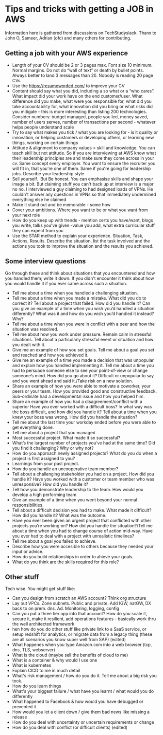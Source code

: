 # Tips and tricks with getting a JOB in AWS
Information here is gathered from discussions on TechStudyslack. Thanx to John O, Sameer, Adrian (ofc) and many others for contributing. 

## Getting a job with your AWS experience
* Length of your CV should be 2 or 3 pages max. Font size 10 minimum. Normal margins. Do not do “wall of text” or death by bullet points. Always better to land 3 messages than 20. Nobody is reading 20 page CVs
* Use the https://resumeworded.com/ to improve your CV
* Content should say what you did, including a so what or a “who cares”. What impact did your work have on the end customer/user. What difference did you make, what were you responsible for, what did you take accountability for, what innovation did you bring or what risks did you mitigate - this is more interesting than listing 200 technologies. Consider numbers: budget managed, people you led, money saved, number of users serves, number of transactions per second - whatever helps people understand scale
* Try to say what makes you tick / what you are looking for - is it quality or innovation, or helping customers or developing others, or learning new things, working on certain things
* Attitude & alignment to company values > skill and knowledge. You can teach skill but not attitude. So if you are interviewing at AWS know what their leadership principles are and make sure they come across in your cv. Same concept every employer. You want to ensure the recruiter you will fit in, that you're one of them. Same if you're going for leadership jobs. Describe your leadership style
* Sell yourself.  But Be honest. You can emphasise skills and shape your image a bit. But claiming stuff you can't back up at interview is a major no no. I interviewed a guy claiming to had designed loads of VPNs. He couldn't answer any questions in VPNs so that immediately undermined everything else he claimed
* Make it stand out and be memorable - some how 
* Cover your ambitions. Where you want to be or what you want from your next role
* How do you keep up with trends - mention certs you have/want, blogs you write, talks you've given -value you add, what extra curricular stuff they can expect from you
* Use the STAR method to explain your experience. Situation, Task, Actions, Results. Describe the situation, list the task involved and the actions you took to improve the situation and the results you achieved.

## Some interview questions
Go through these and think about situations that you encountered and how you handled them; write it down. If you didn't encounter it think about how you would handle it if you ever came across such a situation.
* Tell me about a time when you handled a challenging situation.
* Tell me about a time when you made a mistake. What did you do to correct it? Tell about a project that failed. How did you handle it? Can you give an example of a time when you wish you’d handled a situation differently? What was it and how do you wish you’d handled it instead? Why?
* Tell me about a time when you were in conflict with a peer and how the situation was resolved.
* Tell me about how you work under pressure. Remain calm in stressful situations. Tell about a particularly stressful event or situation and how you dealt with it.
* Give me an example of how you set goals. Tell me about a goal you set and reached and how you achieved it.
* Give me an example of a time you made a decision that was unpopular and explain how you handled implementing it. Tell me about a time you had to persuade someone else to see your point-of-view or change someone’s mind. How did you go about it? Difficult or unpopular to say and you went ahead and said it./Take risk on a new solution.
* Share an example of how you were able to motivate a coworker, your peers or your team. How you provided good and constructive feedback. Sub-ordinate had a developmental issue and how you helped him.
* Share an example of how you had a disagreement/conflict with a superior Have you ever worked with a difficult boss? In what way was the boss difficult, and how did you handle it? Tell about a time when you knew your boss was wrong. How did you handle the situation?
* Tell me about the last time your workday ended before you were able to get everything done.
* Tell me about a project that you managed
* Most successful project. What made it so successful?
* What’s the largest number of projects you’ve had at the same time? Did you find it challenging? Why or why not?
* How do you approach newly assigned projects? What do you do when a project is first assigned to you?
* Learnings from your past project.
* How do you handle an uncooperative team member?
* Tell about a challenging stakeholder you had on a project. How did you handle it? Have you worked with a customer or team member who was unresponsive? How did you handle it?
* Tell how you demonstrate leadership to the team. How would you develop a high performing team.
* Give an example of a time when you went beyond your normal responsibilities.
* Tell about a difficult decision you had to make. What made it difficult? How did you handle it? What was the outcome.
* Have you ever been given an urgent project that conflicted with other projects you’re working on? How did you handle the situation?/Tell me about a time when you had to change course of action mid-way. Have you ever had to deal with a project with unrealistic timelines?
* Tell me about a goal you failed to achieve.
* Describe how you were accesible to others because they needed your input or advice.
* How do you build relationships in order to ahieve your goals.
* What do you think are the skills required for this role?

## Other stuff
Tech wise. You might get stuff like:
* Can you design from scratch an AWS account? Think org structure
* Lay out VPCs. Zone subnets. Public and private. Add IGW, natGW, DX back to on prem. dns. Ad. Monitoring, logging, config
* Can you put a three tier app into that account? How do you scale it, secure it, make it resilient, add operations features - basically work thru the well architected framework
* hen how do you do other stuff like private link to a SaaS service, or setup redshift for analytics, or migrate data from a legacy thing (these are all scenarios you know super well from SAP) (edited) 
* What happenes when you type Amazon.com into a web browser (tcp, dns, TLS, webserver)
* What is the cloud (maybe sell the benefits of cloud to me)
* What is a container & why would I use one
* What is kubernetes
* Explain CICD to me in much detail
* What's risk management / how do you do it. Tell me about a big risk you took.
* How do you learn things
* What's your biggest failure / what have you learnt / what would you do differently
* What happened to Facebook & how would you have debugged or prevented it
* How would you let a client down / give them bad news like missing a release
* How do you deal with uncertainty or uncertain requirements or change
* How do you deal with conflict (or difficult clients) (edited) 
